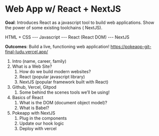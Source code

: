 # Web App w/ React + NextJS

**Goal**: Introduces React as a javascript tool to build web applications. Show the power of some existing toolchains (
NextJS).

HTML + CSS --- Javascript --- React (React DOM) --- NextJS

**Outcomes**: Build a live, functioning web application! https://pokeapp-git-final-ludu.vercel.app/

1. Intro (name, career, family)
2. What is a Web Site?
   1. How do we build modern websites?
   2. React (popular javascript library)
   3. NextJS (popular framework built with React)
3. Github, Vercel, Gitpod
   1. Some behind the scenes tools we’ll be using!
4. Basics of React
   1. What is the DOM (document object model)?
   2. What is Babel?
5. Pokeapp with NextJS
   1. Plug in the components
   2. Update our hook logic
   3. Deploy with vercel
